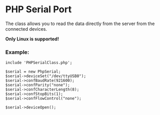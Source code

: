 # PHP Serial Port
The class allows you to read the data directly from the server from the connected devices.  

**Only Linux is supported!**  

<h3>Example:</h3>  

```  
include 'PHPSerialClass.php';  
  
$serial = new PhpSerial;
$serial->deviceSet("/dev/ttyUSB0");  
$serial->confBaudRate(921600);  
$serial->confParity("none");  
$serial->confCharacterLength(8);  
$serial->confStopBits(1);  
$serial->confFlowControl("none");  
  
$serial->deviceOpen();  
```
